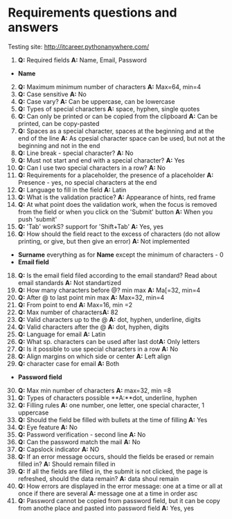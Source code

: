 # Requirements questions and answers
Testing site: http://itcareer.pythonanywhere.com/ 
1. **Q:** Required fields  **A:** Name, Email, Password
+ **Name**  
2. **Q:** Maximum minimum number of characters **A:** Max=64, min=4
3. **Q:** Case sensitive **A:**  No
4. **Q:** Case vary? **A:** Can be uppercase, can be lowercase
5. **Q:** Types of special characters **A:** space, hyphen, single quotes
6. **Q:** Can only be printed or can be copied from the clipboard **A:** Can be printed, can be copy-pasted
7. **Q:** Spaces as a special character, spaces at the beginning and at the end of the line **A:** As cpesial character space can be used, but not at the beginning and not in the end
8. **Q:** Line break - special character? **A:** No
9. **Q:** Must not start and end with a special character? **A:** Yes
10. **Q:** Can I use two special characters in a row? **A:** No
11. **Q:** Requirements for a placeholder, the presence of a placeholder **A:** Presence - yes, no special characters at the end
12. **Q:** Language to fill in the field **A:** Latin 
13. **Q:** What is the validation practice? **A:** Appearance of hints, red frame 
14. **Q:** At what point does the validation work, when the focus is removed from the field or when you click on the 'Submit' button **A:** When you push 'submit'
15. **Q:** 'Tab'  workS? support for 'Shift+Tab' **A:** Yes, yes
16. **Q:** How should the field react to the excess of characters (do not allow printing, or give, but then give an error) **A:** Not implemented
+ **Surname** everything as for  **Name** except the minimum of characters - 0
+ **Email field**
18. **Q:** Is the email field filed according to the email standard? Read about email standards **A:** Not standartized
19. **Q:** How many characters before @? min max **A:** Ma[=32, min=4
20. **Q:** After @ to last point min max **A:** Max=32, min=4
21. **Q:** From point to end **A:** Max=16, min =2
22. **Q:** Max number of characters**A:** 82
23. **Q:** Valid characters up to the @ **A:** dot, hyphen, underline, digits
24. **Q:** Valid characters after the @ **A:** dot, hyphen, digits
25. **Q:** Language for email **A:** Latin
26. **Q:** What sp. characters can be used after last dot**A:** Only letters
27. **Q:** Is it possible to use special characters in a row **A:** No
28. **Q:** Align margins on which side or center **A:** Left align
29. **Q:** character case for email **A:** Both
+ **Password field**
30. **Q:** Max min number of characters **A:** max=32, min =8
31. **Q:** Types of characters possible **A:**dot, underline, hyphen
32. **Q:** Filling rules **A:** one number, one letter, one special character, 1 uppercase 
33. **Q:** Should the field be filled with bullets at the time of filling **A:** Yes
34. **Q:** Eye feature **A:** No
35. **Q:** Password verification - second line **A:** No
36. **Q:** Can the password match the mail **A:** No
37. **Q:** Capslock indicator **A:** NO
38. **Q:** If an error message occurs, should the fields be erased or remain filled in? **A:** Should remain filled in
39. **Q:** If all the fields are filled in, the submit is not clicked, the page is refreshed, should the data remain? **A:** data shoul remain
40. **Q:** How errors are displayed in the error message: one at a time or all at once if there are several **A:** message one at a time in order asc
41. **Q:** Password cannot be copied from password field, but it can be copy from anothe place and pasted into password field **A:** Yes, yes
